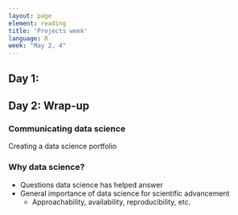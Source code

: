 ```yaml
---
layout: page
element: reading
title: 'Projects week'
language: R
week: "May 2, 4"
---
```


## Day 1:


## Day 2: Wrap-up

### Communicating data science

 Creating a data science portfolio


### Why data science?

- Questions data science has helped answer
- General importance of data science for scientific advancement
  - Approachability, availability, reproducibility, etc.
